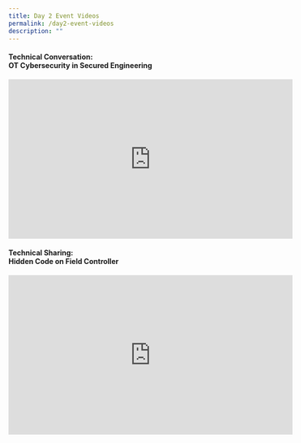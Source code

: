 ```yaml
---
title: Day 2 Event Videos
permalink: /day2-event-videos
description: ""
---
```

#### Technical Conversation: <br>OT Cybersecurity in Secured Engineering

<iframe width="560" height="315" src="https://www.youtube.com/embed/fdpOseg9bs4" title="YouTube video player" frameborder="0" allow="accelerometer; autoplay; clipboard-write; encrypted-media; gyroscope; picture-in-picture" allowfullscreen></iframe>


#### Technical Sharing: <br>Hidden Code on Field Controller

<iframe width="560" height="315" src="https://www.youtube.com/embed/_NL5YnLv9Z4" title="YouTube video player" frameborder="0" allow="accelerometer; autoplay; clipboard-write; encrypted-media; gyroscope; picture-in-picture" allowfullscreen></iframe>